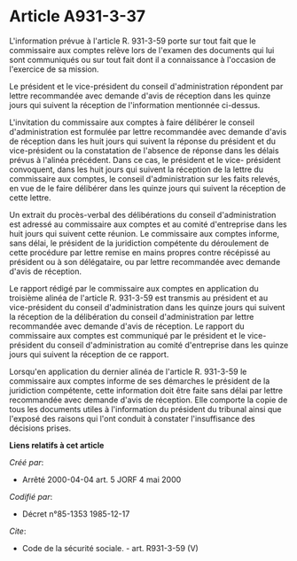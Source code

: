 # Article A931-3-37

L'information prévue à l'article R. 931-3-59 porte sur tout fait que le commissaire aux comptes relève lors de l'examen des
documents qui lui sont communiqués ou sur tout fait dont il a connaissance à l'occasion de l'exercice de sa mission. 

Le président et le vice-président du conseil d'administration répondent par lettre recommandée avec demande d'avis de
réception dans les quinze jours qui suivent la réception de l'information mentionnée ci-dessus. 

L'invitation du commissaire aux comptes à faire délibérer le conseil d'administration est formulée par lettre recommandée
avec demande d'avis de réception dans les huit jours qui suivent la réponse du président et du vice-président ou la
constatation de l'absence de réponse dans les délais prévus à l'alinéa précédent. Dans ce cas, le président et le vice-
président convoquent, dans les huit jours qui suivent la réception de la lettre du commissaire aux comptes, le conseil
d'administration sur les faits relevés, en vue de le faire délibérer dans les quinze jours qui suivent la réception de cette
lettre. 

Un extrait du procès-verbal des délibérations du conseil d'administration est adressé au commissaire aux comptes et au comité
d'entreprise dans les huit jours qui suivent cette réunion. Le commissaire aux comptes informe, sans délai, le président de
la juridiction compétente du déroulement de cette procédure par lettre remise en mains propres contre récépissé au président
ou à son délégataire, ou par lettre recommandée avec demande d'avis de réception. 

Le rapport rédigé par le commissaire aux comptes en application du troisième alinéa de l'article R. 931-3-59 est transmis au
président et au vice-président du conseil d'administration dans les quinze jours qui suivent la réception de la délibération
du conseil d'administration par lettre recommandée avec demande d'avis de réception. Le rapport du commissaire aux comptes
est communiqué par le président et le vice-président du conseil d'administration au comité d'entreprise dans les quinze jours
qui suivent la réception de ce rapport. 

Lorsqu'en application du dernier alinéa de l'article R. 931-3-59 le commissaire aux comptes informe de ses démarches le
président de la juridiction compétente, cette information doit être faite sans délai par lettre recommandée avec demande
d'avis de réception. Elle comporte la copie de tous les documents utiles à l'information du président du tribunal ainsi que
l'exposé des raisons qui l'ont conduit à constater l'insuffisance des décisions prises.

**Liens relatifs à cet article**

_Créé par_:

  - Arrêté 2000-04-04 art. 5 JORF 4 mai 2000

_Codifié par_:

  - Décret n°85-1353 1985-12-17

_Cite_:

  - Code de la sécurité sociale. - art. R931-3-59 (V)

